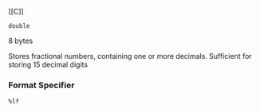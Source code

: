 [[C]]

`double`

8 bytes
  
Stores fractional numbers, containing one or more decimals. Sufficient for storing 15 decimal digits

### Format Specifier

`%lf`
